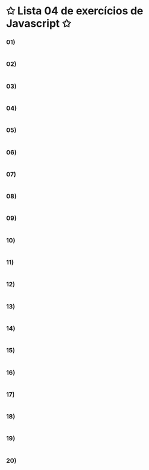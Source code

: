 # ✩ Lista 04 de exercícios de Javascript ✩
### 01)
````javascript

````

### 02)
````javascript

````

### 03)
````javascript

````

### 04)
````javascript

````

### 05)
````javascript

````

### 06)
````javascript

````

### 07)
````javascript

````

### 08)
````javascript

````

### 09)
````javascript

````

### 10)
````javascript

````

### 11)
````javascript

````

### 12)
````javascript

````

### 13)
````javascript

````

### 14)
````javascript

````

### 15)
````javascript

````

### 16)
````javascript

````

### 17)
````javascript

````

### 18)
````javascript

````

### 19)
````javascript

````

### 20)
````javascript

````
